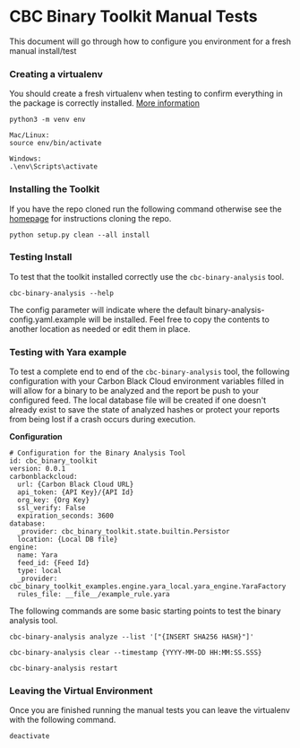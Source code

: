 # CBC Binary Toolkit Manual Tests
This document will go through how to configure you environment for a fresh manual install/test

### Creating a virtualenv
You should create a fresh virtualenv when testing to confirm everything in the package is correctly installed. [More information](https://packaging.python.org/guides/installing-using-pip-and-virtual-environments/)
```
python3 -m venv env

Mac/Linux:
source env/bin/activate

Windows:
.\env\Scripts\activate
```

### Installing the Toolkit
If you have the repo cloned run the following command otherwise see the [homepage](https://github.com/carbonblack/cbc-binary-toolkit) for instructions cloning the repo.
```
python setup.py clean --all install
```

### Testing Install
To test that the toolkit installed correctly use the `cbc-binary-analysis` tool.
```
cbc-binary-analysis --help
```

The config parameter will indicate where the default binary-analysis-config.yaml.example will be installed. Feel free to copy the contents to another location as needed or edit them in place.


### Testing with Yara example
To test a complete end to end of the `cbc-binary-analysis` tool, the following configuration with your Carbon Black Cloud environment variables filled in will allow for a binary to be analyzed and the report be push to your configured feed. The local database file will be created if one doesn't already exist to save the state of analyzed hashes or protect your reports from being lost if a crash occurs during execution.

**Configuration**
```
# Configuration for the Binary Analysis Tool
id: cbc_binary_toolkit
version: 0.0.1
carbonblackcloud:
  url: {Carbon Black Cloud URL}
  api_token: {API Key}/{API Id}
  org_key: {Org Key}
  ssl_verify: False
  expiration_seconds: 3600
database:
  _provider: cbc_binary_toolkit.state.builtin.Persistor
  location: {Local DB file}
engine:
  name: Yara
  feed_id: {Feed Id}
  type: local
  _provider: cbc_binary_toolkit_examples.engine.yara_local.yara_engine.YaraFactory
  rules_file: __file__/example_rule.yara
```

The following commands are some basic starting points to test the binary analysis tool.

```
cbc-binary-analysis analyze --list '["{INSERT SHA256 HASH}"]'

cbc-binary-analysis clear --timestamp {YYYY-MM-DD HH:MM:SS.SSS}

cbc-binary-analysis restart
```

### Leaving the Virtual Environment
Once you are finished running the manual tests you can leave the virtualenv with the following command.
```
deactivate
```
